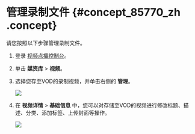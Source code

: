 # 管理录制文件 {#concept_85770_zh .concept}

请您按照以下步骤管理录制文件。

1.  登录 [视频点播控制台](https://vod.console.aliyun.com/?spm=5176.2020520107.0.0.780f53b3Fcustk#/vod/index)。
2.  单击 **媒资库** \> **视频**。
3.  选择您存至VOD的录制视频，并单击右侧的 **管理**。

    ![](http://docs-aliyun.cn-hangzhou.oss.aliyun-inc.com/assets/pic/85770/cn_zh/1531910371335/%E7%AE%A1%E7%90%86vod%E5%BD%95%E5%88%B6%E7%9A%84%E8%A7%86%E9%A2%91.png)

4.  在 **视频详情** \> **基础信息** 中，您可以对存储至VOD的视频进行修改标题、描述、分类、添加标签、上传封面等操作。

    ![](http://docs-aliyun.cn-hangzhou.oss.aliyun-inc.com/assets/pic/85770/cn_zh/1531910497244/%E5%AF%B9%E7%82%B9%E6%92%AD%E8%A7%86%E9%A2%91%E8%BF%9B%E8%A1%8C%E7%AE%A1%E7%90%86.png)


